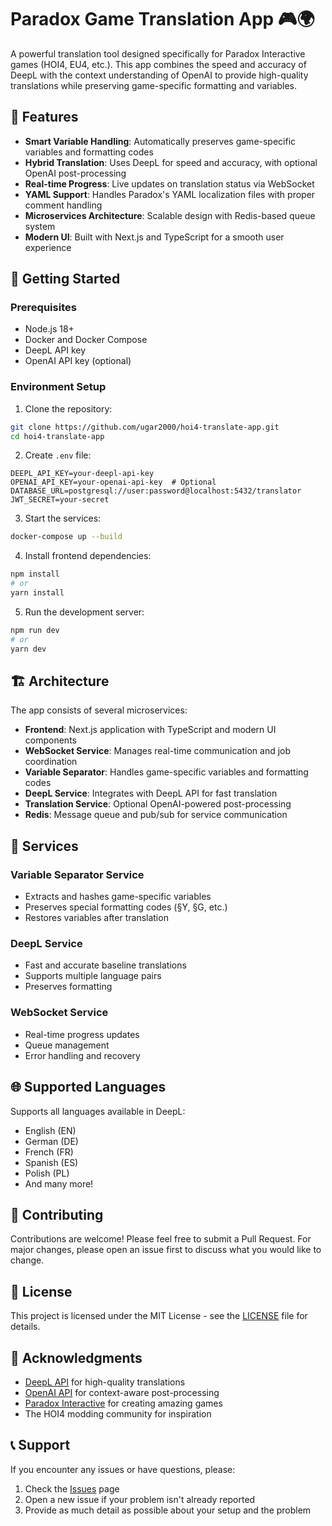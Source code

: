 # Paradox Game Translation App 🎮🌍

A powerful translation tool designed specifically for Paradox Interactive games (HOI4, EU4, etc.). This app combines the speed and accuracy of DeepL with the context understanding of OpenAI to provide high-quality translations while preserving game-specific formatting and variables.

## 🌟 Features

- **Smart Variable Handling**: Automatically preserves game-specific variables and formatting codes
- **Hybrid Translation**: Uses DeepL for speed and accuracy, with optional OpenAI post-processing
- **Real-time Progress**: Live updates on translation status via WebSocket
- **YAML Support**: Handles Paradox's YAML localization files with proper comment handling
- **Microservices Architecture**: Scalable design with Redis-based queue system
- **Modern UI**: Built with Next.js and TypeScript for a smooth user experience

## 🚀 Getting Started

### Prerequisites

- Node.js 18+
- Docker and Docker Compose
- DeepL API key
- OpenAI API key (optional)

### Environment Setup

1. Clone the repository:
```bash
git clone https://github.com/ugar2000/hoi4-translate-app.git
cd hoi4-translate-app
```

2. Create `.env` file:
```env
DEEPL_API_KEY=your-deepl-api-key
OPENAI_API_KEY=your-openai-api-key  # Optional
DATABASE_URL=postgresql://user:password@localhost:5432/translator
JWT_SECRET=your-secret
```

3. Start the services:
```bash
docker-compose up --build
```

4. Install frontend dependencies:
```bash
npm install
# or
yarn install
```

5. Run the development server:
```bash
npm run dev
# or
yarn dev
```

## 🏗️ Architecture

The app consists of several microservices:

- **Frontend**: Next.js application with TypeScript and modern UI components
- **WebSocket Service**: Manages real-time communication and job coordination
- **Variable Separator**: Handles game-specific variables and formatting codes
- **DeepL Service**: Integrates with DeepL API for fast translation
- **Translation Service**: Optional OpenAI-powered post-processing
- **Redis**: Message queue and pub/sub for service communication

## 🔧 Services

### Variable Separator Service
- Extracts and hashes game-specific variables
- Preserves special formatting codes (§Y, §G, etc.)
- Restores variables after translation

### DeepL Service
- Fast and accurate baseline translations
- Supports multiple language pairs
- Preserves formatting

### WebSocket Service
- Real-time progress updates
- Queue management
- Error handling and recovery

## 🌐 Supported Languages

Supports all languages available in DeepL:
- English (EN)
- German (DE)
- French (FR)
- Spanish (ES)
- Polish (PL)
- And many more!

## 🤝 Contributing

Contributions are welcome! Please feel free to submit a Pull Request. For major changes, please open an issue first to discuss what you would like to change.

## 📝 License

This project is licensed under the MIT License - see the [LICENSE](LICENSE) file for details.

## 🙏 Acknowledgments

- [DeepL API](https://www.deepl.com/docs-api) for high-quality translations
- [OpenAI API](https://platform.openai.com/) for context-aware post-processing
- [Paradox Interactive](https://www.paradoxinteractive.com/) for creating amazing games
- The HOI4 modding community for inspiration

## 📞 Support

If you encounter any issues or have questions, please:
1. Check the [Issues](https://github.com/ugar2000/hoi4-translate-app/issues) page
2. Open a new issue if your problem isn't already reported
3. Provide as much detail as possible about your setup and the problem
